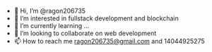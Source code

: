 - 👋 Hi, I’m @ragon206735
- 👀 I’m interested in fullstack development and blockchain
- 🌱 I’m currently learning ...
- 💞️ I’m looking to collaborate on web development
- 📫 How to reach me ragon206735@gmail.com and 14044925275

<!---
ragon206735/ragon206735 is a ✨ special ✨ repository because its `README.md` (this file) appears on your GitHub profile.
You can click the Preview link to take a look at your changes.
--->
